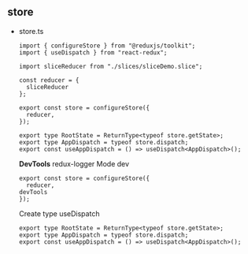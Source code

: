 
## store

- store.ts

  ```
  import { configureStore } from "@reduxjs/toolkit";
  import { useDispatch } from "react-redux";

  import sliceReducer from "./slices/sliceDemo.slice";

  const reducer = {
    sliceReducer
  };

  export const store = configureStore({
    reducer,
  });

  export type RootState = ReturnType<typeof store.getState>;
  export type AppDispatch = typeof store.dispatch;
  export const useAppDispatch = () => useDispatch<AppDispatch>();

  ```

  **DevTools** redux-logger Mode dev

    ```
    export const store = configureStore({
      reducer,
    devTools
    });
    ```

    Create type useDispatch

    ```
    export type RootState = ReturnType<typeof store.getState>;
    export type AppDispatch = typeof store.dispatch;
    export const useAppDispatch = () => useDispatch<AppDispatch>();
    ```

